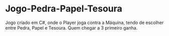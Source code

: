 # Jogo-Pedra-Papel-Tesoura
Jogo criado em C#, onde o Player joga contra a Máquina, tendo de escolher entre Pedra, Papel e Tesoura. Quem chegar a 3 primeiro ganha.
